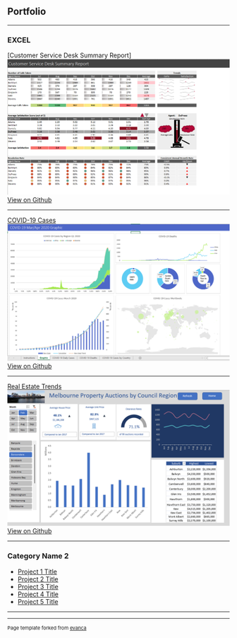 ## Portfolio

---

### EXCEL

[Customer Service Desk Summary Report]
<img src="customer_service.png?raw=true"/>
 <a href="https://github.com/korwa/Customer-Service-Desk-Summary-Report">View on Github</a> 
 
---
[COVID-19 Cases](/pdf/sample_presentation.pdf)
<img src="COVID_19.png?raw=true"/>
 <a href="https://github.com/korwa/COVID-19-Cases">View on Github</a>
 
---
[Real Estate Trends](http://example.com/)
<img src="Screenshot 2024-03-19 220256.png?raw=true"/>
<a href="https://github.com/korwa/Real Estate Trends.xlsm">View on Github</a> 
 
---

### Category Name 2

- [Project 1 Title](http://example.com/)
- [Project 2 Title](http://example.com/)
- [Project 3 Title](http://example.com/)
- [Project 4 Title](http://example.com/)
- [Project 5 Title](http://example.com/)

---




---
<p style="font-size:11px">Page template forked from <a href="https://github.com/evanca/quick-portfolio">evanca</a></p>
<!-- Remove above link if you don't want to attibute -->
